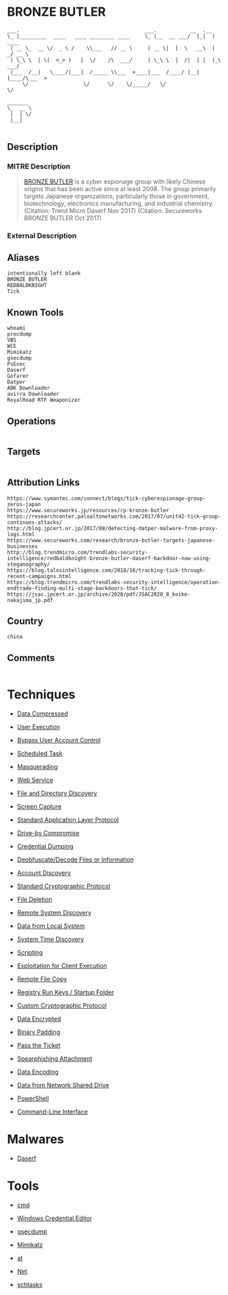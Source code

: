
# BRONZE BUTLER

```
___.                                         ___.           __  .__          
\_ |_________  ____   ____ ________ ____     \_ |__  __ ___/  |_|  |   ____  
 | __ \_  __ \/  _ \ /    \\___   // __ \     | __ \|  |  \   __\  | _/ __ \ 
 | \_\ \  | \(  <_> )   |  \/    /\  ___/     | \_\ \  |  /|  | |  |_\  ___/ 
 |___  /__|   \____/|___|  /_____ \\___  >____|___  /____/ |__| |____/\___  >
     \/                  \/      \/    \/_____/   \/                      \/ 
        
_______ 
\_  __ \
 |  | \/
 |__|   
        

```

## Description

### MITRE Description

> [BRONZE BUTLER](https://attack.mitre.org/groups/G0060) is a cyber espionage group with likely Chinese origins that has been active since at least 2008. The group primarily targets Japanese organizations, particularly those in government, biotechnology, electronics manufacturing, and industrial chemistry. (Citation: Trend Micro Daserf Nov 2017) (Citation: Secureworks BRONZE BUTLER Oct 2017)

### External Description

> 

## Aliases

```
intentionally left blank
BRONZE BUTLER
REDBALDKNIGHT
Tick
```

## Known Tools

```
whoami
procdump
VBS
WCE
Mimikatz
gsecdump
PsExec
Daserf
Gofarer
Datper
ABK Downloader
avirra Downloader
RoyalRoad RTF Weaponizer
```

## Operations

```

```

## Targets

```

```

## Attribution Links

```
https://www.symantec.com/connect/blogs/tick-cyberespionage-group-zeros-japan
https://www.secureworks.jp/resources/rp-bronze-butler
https://researchcenter.paloaltonetworks.com/2017/07/unit42-tick-group-continues-attacks/
http://blog.jpcert.or.jp/2017/08/detecting-datper-malware-from-proxy-logs.html
https://www.secureworks.com/research/bronze-butler-targets-japanese-businesses
http://blog.trendmicro.com/trendlabs-security-intelligence/redbaldknight-bronze-butler-daserf-backdoor-now-using-steganography/
https://blog.talosintelligence.com/2018/10/tracking-tick-through-recent-campaigns.html
https://blog.trendmicro.com/trendlabs-security-intelligence/operation-endtrade-finding-multi-stage-backdoors-that-tick/
https://jsac.jpcert.or.jp/archive/2020/pdf/JSAC2020_8_koike-nakajima_jp.pdf
```

## Country

```
china
```

## Comments

```

```

# Techniques


* [Data Compressed](../techniques/Data-Compressed.md)

* [User Execution](../techniques/User-Execution.md)
    
* [Bypass User Account Control](../techniques/Bypass-User-Account-Control.md)
    
* [Scheduled Task](../techniques/Scheduled-Task.md)
    
* [Masquerading](../techniques/Masquerading.md)
    
* [Web Service](../techniques/Web-Service.md)
    
* [File and Directory Discovery](../techniques/File-and-Directory-Discovery.md)
    
* [Screen Capture](../techniques/Screen-Capture.md)
    
* [Standard Application Layer Protocol](../techniques/Standard-Application-Layer-Protocol.md)
    
* [Drive-by Compromise](../techniques/Drive-by-Compromise.md)
    
* [Credential Dumping](../techniques/Credential-Dumping.md)
    
* [Deobfuscate/Decode Files or Information](../techniques/Deobfuscate-Decode-Files-or-Information.md)
    
* [Account Discovery](../techniques/Account-Discovery.md)
    
* [Standard Cryptographic Protocol](../techniques/Standard-Cryptographic-Protocol.md)
    
* [File Deletion](../techniques/File-Deletion.md)
    
* [Remote System Discovery](../techniques/Remote-System-Discovery.md)
    
* [Data from Local System](../techniques/Data-from-Local-System.md)
    
* [System Time Discovery](../techniques/System-Time-Discovery.md)
    
* [Scripting](../techniques/Scripting.md)
    
* [Exploitation for Client Execution](../techniques/Exploitation-for-Client-Execution.md)
    
* [Remote File Copy](../techniques/Remote-File-Copy.md)
    
* [Registry Run Keys / Startup Folder](../techniques/Registry-Run-Keys---Startup-Folder.md)
    
* [Custom Cryptographic Protocol](../techniques/Custom-Cryptographic-Protocol.md)
    
* [Data Encrypted](../techniques/Data-Encrypted.md)
    
* [Binary Padding](../techniques/Binary-Padding.md)
    
* [Pass the Ticket](../techniques/Pass-the-Ticket.md)
    
* [Spearphishing Attachment](../techniques/Spearphishing-Attachment.md)
    
* [Data Encoding](../techniques/Data-Encoding.md)
    
* [Data from Network Shared Drive](../techniques/Data-from-Network-Shared-Drive.md)
    
* [PowerShell](../techniques/PowerShell.md)
    
* [Command-Line Interface](../techniques/Command-Line-Interface.md)
    

# Malwares


* [Daserf](../malwares/Daserf.md)


# Tools


* [cmd](../tools/cmd.md)

* [Windows Credential Editor](../tools/Windows-Credential-Editor.md)
    
* [gsecdump](../tools/gsecdump.md)
    
* [Mimikatz](../tools/Mimikatz.md)
    
* [at](../tools/at.md)
    
* [Net](../tools/Net.md)
    
* [schtasks](../tools/schtasks.md)
    

